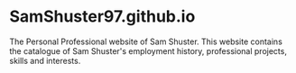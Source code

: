 # SamShuster97.github.io
The Personal Professional website of Sam Shuster. 
This website contains the catalogue of Sam Shuster's employment history, professional projects, skills and interests.

<!-- ## Education
- BS in Geography emphasis in GIS University of Georgia
- Certificate in GIS

## Employment
- Exploratory Analysis of NASA DAYMET Precipitation Data - NSF Funded Undergraduate research
- Community Mapping Lab - CURO Paid Research Fellowship
- Enviromental Change Laboratory - Paid Undergraduate Research Assistantship 
 -->

